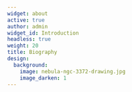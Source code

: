 ```yaml
---
widget: about
active: true
author: admin
widget_id: Introduction
headless: true
weight: 20
title: Biography
design:
  background:
    image: nebula-ngc-3372-drawing.jpg
    image_darken: 1
---
```

